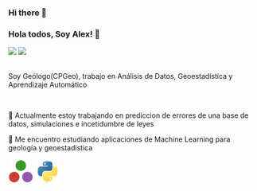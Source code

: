 ### Hi there 👋
### Hola todos, Soy Alex! 👋

<div>
  <a href="https://www.linkedin.com/in/alex-d-9300a927/" target="_blank"><img src="https://img.shields.io/badge/-LinkedIn-%230077B5?style=for-the-badge&logo=linkedin&logoColor=white" target="_blank"></a>
  <a href = "mailto:alext.delgadot@gmail.com"><img src="https://img.shields.io/badge/-Gmail-%23333?style=for-the-badge&logo=gmail&logoColor=red" target="_blank"></a>
</div>

<div>
  <br><p> Soy Geólogo(CPGeo), trabajo en Análisis de Datos, Geoestadística y Aprendizaje Automático </p>

<div>
  <br><p>🔭 Actualmente estoy trabajando en prediccion de errores de una base de datos, simulaciones e incetidumbre de leyes</p>
  
  <p>🌱 Me encuentro estudiando aplicaciones de Machine Learning para geología y geoestadística  </p>
</div>


<div style="display: inline_block">
  <img align="center" alt="Julia" height="50" width="50" src="https://github.com/devicons/devicon/blob/master/icons/julia/julia-original.svg">
  <img align="center" alt="Python" height="50" width="50" src="https://github.com/devicons/devicon/blob/master/icons/python/python-original.svg">
</div>
